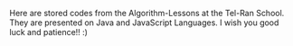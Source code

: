 Here are stored codes from the Algorithm-Lessons at the Tel-Ran School.
They are presented on Java and JavaScript Languages.
I wish you good luck and patience!! :)
